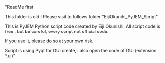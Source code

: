 "ReadMe first

This folder is old !
Please visit to follows folder "EijiOkunihi_PyJEM_Script"

This is PyJEM Python script code created by Eiji Okunishi.
All script code is free , but be careful, every script not official code.

If you use it, please do so at your own risk.

Script is using Pyqt for GUI create, i also open the code of GUI (extension *.ui)"
